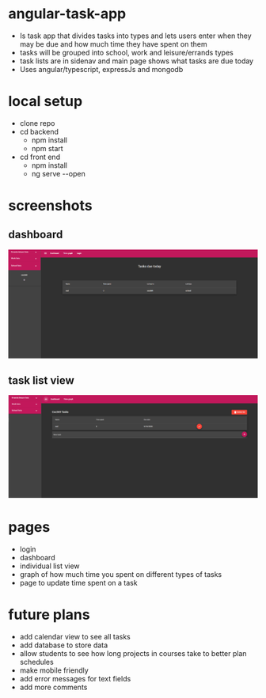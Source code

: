 # angular-task-app
- Is task app that divides tasks into types and lets users enter when they may be due and how much time they have spent on them 
- tasks will be grouped into school, work and leisure/errands types
- task lists are in sidenav and main page shows what tasks are due today
- Uses angular/typescript, expressJs and mongodb 

# local setup
- clone repo
- cd backend
  - npm install
  - npm start
- cd front end
  - npm install
  - ng serve --open

# screenshots
## dashboard
![dashboard img](https://github.com/selden-lin/angular-task-app/blob/master/dashboard.png)
## task list view
![task list img](https://github.com/selden-lin/angular-task-app/blob/master/taskList.png)

# pages
- login
- dashboard
- individual list view
- graph of how much time you spent on different types of tasks
- page to update time spent on a task

# future plans
- add calendar view to see all tasks
- add database to store data
- allow students to see how long projects in courses take to better plan schedules
- make mobile friendly
- add error messages for text fields
- add more comments